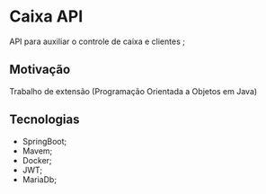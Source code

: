 # Caixa API

API para auxiliar o controle de caixa e clientes ;

## Motivação

Trabalho de extensão (Programação Orientada a Objetos em Java)

## Tecnologias

- SpringBoot;
- Mavem;
- Docker;
- JWT;
- MariaDb;
